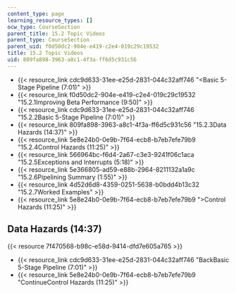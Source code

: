```yaml
---
content_type: page
learning_resource_types: []
ocw_type: CourseSection
parent_title: 15.2 Topic Videos
parent_type: CourseSection
parent_uid: f0d50dc2-904e-e419-c2e4-019c29c19532
title: 15.2 Topic Videos
uid: 809fa898-3963-a8c1-4f3a-ff6d5c931c56
---
```


*   {{< resource_link cdc9d633-31ee-e25d-2831-044c32aff746 "\<Basic 5-Stage Pipeline (7:01)" >}}
*   {{< resource_link f0d50dc2-904e-e419-c2e4-019c29c19532 "15.2.1Improving Beta Performance (9:50)" >}}
*   {{< resource_link cdc9d633-31ee-e25d-2831-044c32aff746 "15.2.2Basic 5-Stage Pipeline (7:01)" >}}
*   {{< resource_link 809fa898-3963-a8c1-4f3a-ff6d5c931c56 "15.2.3Data Hazards (14:37)" >}}
*   {{< resource_link 5e8e24b0-0e9b-7f64-ecb8-b7eb7efe79b9 "15.2.4Control Hazards (11:25)" >}}
*   {{< resource_link 566964bc-f6d4-2a67-c3e3-9241f06c1aca "15.2.5Exceptions and Interrupts (5:18)" >}}
*   {{< resource_link 5e366805-ad59-e88b-2964-8211132a1a9c "15.2.6Pipelining Summary (1:55)" >}}
*   {{< resource_link 4d52d6d8-4359-0251-5638-b0bdd4b13c32 "15.2.7Worked Examples" >}}
*   {{< resource_link 5e8e24b0-0e9b-7f64-ecb8-b7eb7efe79b9 "\>Control Hazards (11:25)" >}}

Data Hazards (14:37)
--------------------

{{< resource 7f470568-b98c-e58d-9414-dfd7e605a765 >}}

*   {{< resource_link cdc9d633-31ee-e25d-2831-044c32aff746 "BackBasic 5-Stage Pipeline (7:01)" >}}
*   {{< resource_link 5e8e24b0-0e9b-7f64-ecb8-b7eb7efe79b9 "ContinueControl Hazards (11:25)" >}}